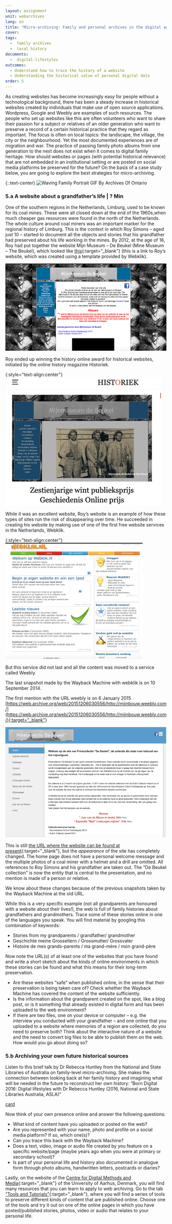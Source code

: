 ```yaml
---
layout: assignment
unit: webarchives
lang: en
title: "Micro-archiving: Family and personal archives in the digital age"
cover:
tags:
  -  family archives
  -  local history
documents:
  -  digital-lifestyles
outcomes:
  - Understand how to trace the history of a website
  - Understanding the historical value of personal digital data
order: 5
---
```

As creating websites has become increasingly easy for people without a technological background, there has been a steady increase in historical websites created by individuals that make use of open source applications. Wordpress, Google and Weebly are examples of such resources. The people who set up websites like this are often volunteers who want to share their passion for a subject or relatives of an older generation who want to preserve a record of a certain historical practice that they regard as important. The focus is often on local topics: the landscape, the village, the city or the neighbourhood. Yet the most documented experiences are of migration and war. The practice of passing family photo albums from one generation to the next does not exist when it comes to digital family heritage. How should websites or pages (with potential historical relevance) that are not embedded in an institutional setting or are posted on social media platforms be preserved for the future? On the basis of a case study below, you are going to explore the best strategies for micro-archiving.

{:.text-center}
![Waving Family Portrait GIF By Archives Of Ontario](https://i.giphy.com/media/9XWiUASpHCdeTQZDWV/giphy.webp "Waving Family Portrait GIF By Archives Of Ontario")

<!-- more -->

<!-- briefing-student -->

### 5.a A website about a grandfather’s life | ? Min
<!-- section-contents -->

One of the southern regions in the Netherlands, Limburg, used to be known for its coal mines. These were all closed down at the end of the 1960s,when much cheaper gas resources were found in the north of the Netherlands. The whole culture around coal miners was an important marker for the regional history of Limburg. This is the context in which Roy Simons – aged just 10 – started to document all the objects and stories that his grandfather had preserved about his life working in the mines. By 2012, at the age of 16, Roy had put together the website Mijn Museum – De Beukel (Mine Museum – The Beukel), which looked like [this](https://web.archive.org/web/20061213192809/http://www.webklik.nl/index.php){:target="_blank"} (this is a link to Roy’s website, which was created using a template provided by Webklik).

![Roy's website](/../../assets/images/BeukelB.png "Roy's website")


Roy ended up winning the history online award for historical websites, initiated by the online history magazine Historiek.

{:style="text-align:center"}
![online history magazine Historiek](/../../assets/images/Historiek.png "online history magazine Historiek")

While it was an excellent website, Roy’s website is an example of how these types of sites run the risk of disappearing over time. He succeeded in creating his website by making use of one of the first free website services in the Netherlands, Webklik.

{:style="text-align:center"}
![webklik](/../../assets/images/webklik.png "webklik")


But this service did not last and all the content was moved to a service called Weebly.

The last snapshot made by the Wayback Machine with webklik is on 10 September 2014.

The first mention with the URL weebly is on 6 January 2015 [https://web.archive.org/web/20151206030556/http://mijnbouw.weebly.com/](https://web.archive.org/web/20151206030556/http://mijnbouw.weebly.com/){:target="_blank"}

![Roy's website](/../../assets/images/BeukelA.png "Roy's website")

This is still [the URL where the website can be found at present](http://mijnbouw.weebly.com){:target="_blank"}, but the *appearance* of the site has completely changed. The home page does not have a personal welcome message and the multiple photos of a coal miner with a helmet and a drill are omitted. All references to Roy Simons and his grandfather are taken out. The “De Beukel collection” is now the entity that is central to the presentation, and no mention is made of a person or relative.

We know about these changes because of the previous snapshots taken by the Wayback Machine at the old URL.

While this is a very specific example (not all grandparents are honoured with a website about their lives!), the web is full of family histories about grandfathers and grandmothers. Trace some of these stories online in one of the languages you speak. You will find material by googling this combination of keywords:
-	Stories from my grandparents / grandfather/ grandmother
-	Geschichte meine Grosseltern / Grossmutter/ Grossvater
-	Histoire de mes grands-parents / ma grand-mère / mon grand-père

Now note the URL(s) of at least one of the websites that you have found and write a short sketch about the kinds of online environments in which these stories can be found and what this means for their long-term preservation.
-	Are these websites “safe” when published online, in the sense that their preservation is being taken care of? Check whether the Wayback Machine has covered the content of the website sufficiently.
-	Is the information about the grandparent created on the spot, like a blog post, or is it something that already existed in digital form and has been uploaded to the web environment?
-	If there are two files, one on your device or computer – e.g. the interview you conducted with your grandfather – and one online that you uploaded to a website where memories of a region are collected, do you need to preserve both?
Think about the interactive nature of a website and the need to convert big files to be able to publish them on the web. How would you go about doing so?

<!-- section -->

### 5.b Archiving your own future historical sources
<!-- section-contents -->

Listen to this brief talk by Dr Rebecca Huntley from the National and State Libraries of Australia on family-level micro-archiving. She makes the connection between looking back at her family history and imagining what will be needed in the future to reconstruct her own history: “Born Digital 2016: Digital lifestyles with Dr Rebecca Huntley (2016, National and State Libraries Australia, ASLA)”

[card](digital-lifestyles)

Now think of your own presence online and answer the following questions:
-	What kind of content have you uploaded or posted on the web?
-	Are you represented with your name, photo and profile on a social media platform? If so, which one(s)?
-	Can you trace this back with the Wayback Machine?
-	Does a text, video, image or audio file created by you feature on a specific website/page (maybe years ago when you were at primary or secondary school)?
-	Is part of your personal life and history also documented in analogue form through photo albums, handwritten letters, postcards or diaries?


Lastly, on the website of the [Centre for Digital Methods and Media](https://cc.au.dk/en/cdmm){:target="_blank"} of the University of Aarhus, Denmark, you will find many resources that you can learn to apply to web archiving. Go to the tab [“Tools and Tutorials”](https://cc.au.dk/en/cdmm/tools-and-tutorials/data-collection){:target="_blank"}, where you will find a series of tools to preserve different kinds of content that are published online. Choose one of the tools and try it out on one of the online pages in which you have posted/published stories, photos, video or audio that relates to your personal life.

<!-- briefing-teacher -->
